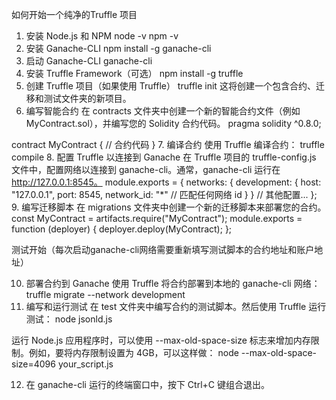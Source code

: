 如何开始一个纯净的Truffle 项目
1. 安装 Node.js 和 NPM
node -v
npm -v
2. 安装 Ganache-CLI
npm install -g ganache-cli
3. 启动 Ganache-CLI
ganache-cli
4. 安装 Truffle Framework（可选）
npm install -g truffle
5. 创建 Truffle 项目（如果使用 Truffle）
truffle init
这将创建一个包含合约、迁移和测试文件夹的新项目。
6. 编写智能合约
在 contracts 文件夹中创建一个新的智能合约文件（例如 MyContract.sol），并编写您的 Solidity 合约代码。
pragma solidity ^0.8.0;

contract MyContract {
    // 合约代码
}
7. 编译合约
使用 Truffle 编译合约：
truffle compile
8. 配置 Truffle 以连接到 Ganache
在 Truffle 项目的 truffle-config.js 文件中，配置网络以连接到 ganache-cli。通常，ganache-cli 运行在 http://127.0.0.1:8545。
module.exports = {
  networks: {
    development: {
      host: "127.0.0.1",
      port: 8545,
      network_id: "*" // 匹配任何网络 id
    }
  }
  // 其他配置...
};
9. 编写迁移脚本
在 migrations 文件夹中创建一个新的迁移脚本来部署您的合约。
const MyContract = artifacts.require("MyContract");
module.exports = function (deployer) {
  deployer.deploy(MyContract);
};

测试开始（每次启动ganache-cli网络需要重新填写测试脚本的合约地址和账户地址）

10. 部署合约到 Ganache
使用 Truffle 将合约部署到本地的 ganache-cli 网络：
truffle migrate --network development
11. 编写和运行测试
在 test 文件夹中编写合约的测试脚本。然后使用 Truffle 运行测试：
node jsonld.js



运行 Node.js 应用程序时，可以使用 --max-old-space-size 标志来增加内存限制。例如，要将内存限制设置为 4GB，可以这样做：
node --max-old-space-size=4096 your_script.js

12. 在 ganache-cli 运行的终端窗口中，按下 Ctrl+C 键组合退出。
